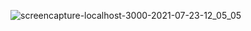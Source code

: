![screencapture-localhost-3000-2021-07-23-12_05_05](https://user-images.githubusercontent.com/67514668/126743236-b7a1b60b-9a76-4dfc-9990-1565f6865eac.png)

